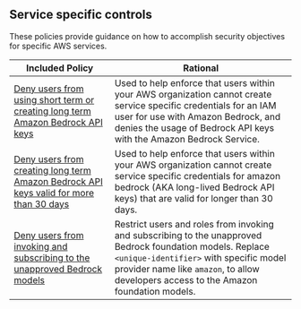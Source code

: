 ## Service specific controls

These policies provide guidance on how to accomplish security objectives for specific AWS services.


| Included Policy | Rational | 
|------|-------------|
|[Deny users from using short term or creating long term Amazon Bedrock API keys](Deny-Bedrock-api-keys.json)| Used to help enforce that users within your AWS organization cannot create service specific credentials for an IAM user for use with Amazon Bedrock, and denies the usage of Bedrock API keys with the Amazon Bedrock Service.|
|[Deny users from creating long term Amazon Bedrock API keys valid for more than 30 days](Deny-Bedrock-api-keys-longer-than-30-days.json) | Used to help enforce that users within your AWS organization cannot create service specific credentials for amazon bedrock (AKA long-lived Bedrock API keys) that are valid for longer than 30 days. |
|[Deny users from invoking and subscribing to the unapproved Bedrock models](Deny-Bedrock-model-invocation-except-approved-models.json) | Restrict users and roles from invoking and subscribing to the unapproved Bedrock foundation models. Replace `<unique-identifier>` with specific model provider name like `amazon`, to allow developers access to the Amazon foundation models.|
